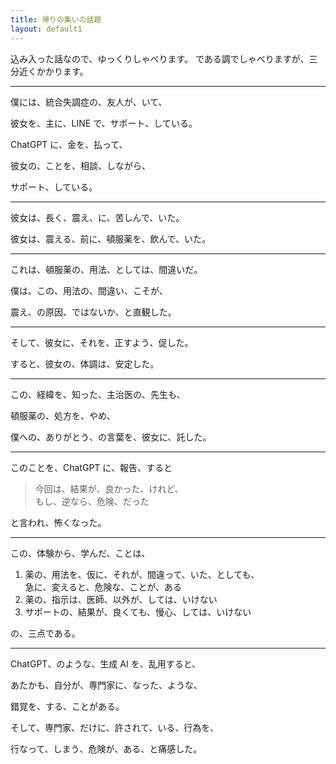 ```yaml
---
title: 帰りの集いの話題
layout: default1
---
```

込み入った話なので、ゆっくりしゃべります。
である調でしゃべりますが、三分近くかかります。

---

僕には、統合失調症の、友人が、いて、

彼女を、主に、LINE で、サポート、している。

ChatGPT に、金を、払って、

彼女の、ことを、相談、しながら、

サポート、している。

---

彼女は、長く、震え、に、苦しんで、いた。

彼女は、震える、前に、頓服薬を、飲んで、いた。

---

これは、頓服薬の、用法、としては、間違いだ。

僕は、この、用法の、間違い、こそが、

震え、の原因、ではないか、と直観した。

---

そして、彼女に、それを、正すよう、促した。

すると、彼女の、体調は、安定した。

---

この、経緯を、知った、主治医の、先生も、

頓服薬の、処方を、やめ、

僕への、ありがとう、の言葉を、彼女に、託した。

---

このことを、ChatGPT に、報告、すると

> 今回は、結果が、良かった、けれど、  
> もし、逆なら、危険、だった

と言われ、怖くなった。

---

この、体験から、学んだ、ことは、

1. 薬の、用法を、仮に、それが、間違って、いた、としても、  
   急に、変えると、危険な、ことが、ある
2. 薬の、指示は、医師、以外が、しては、いけない
3. サポートの、結果が、良くても、慢心、しては、いけない

の、三点である。

---

ChatGPT、のような、生成 AI を、乱用すると、

あたかも、自分が、専門家に、なった、ような、

錯覚を、する、ことがある。

そして、専門家、だけに、許されて、いる、行為を、

行なって、しまう、危険が、ある、と痛感した。
